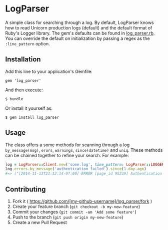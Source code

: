 # LogParser

A simple class for searching through a log. By default, LogParser knows how to read Unicorn production logs (default) and the default format of Ruby's Logger library. The gem's defaults can be found in [log_parser.rb](https://github.com/ridiculous/log_parser/blob/master/lib/log_parser.rb#L43). You can override the default on initialization by passing a regex as the `:line_pattern` option.

## Installation

Add this line to your application's Gemfile:

    gem 'log_parser'

And then execute:

    $ bundle

Or install it yourself as:

    $ gem install log_parser

## Usage

The class offers a some methods for scanning through a log `by_message(msg)`, `erors`, `warnings`, `since(datetime)` and `uniq`.
These methods can be chained together to refine your search. For example:

```Ruby
log = LogParser::Client.new('some.log', line_pattern: LogParser::LOGGER_PATTERN)
log.errors.by_message('authentication failed').since(1.day.ago)
#=> ["[2014-11-13T23:12:14-07:00] ERROR [page_id 95239] Authentication failed with token ..."]
```
	
## Contributing

1. Fork it ( https://github.com/[my-github-username]/log_parser/fork )
2. Create your feature branch (`git checkout -b my-new-feature`)
3. Commit your changes (`git commit -am 'Add some feature'`)
4. Push to the branch (`git push origin my-new-feature`)
5. Create a new Pull Request
